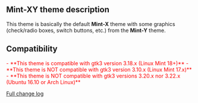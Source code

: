 ## Mint-XY theme description

This theme is basically the default **Mint-X** theme with some graphics (check/radio boxes, switch buttons, etc.) from the **Mint-Y** theme.

## Compatibility

<span style="color:red;">
- **This theme is compatible with gtk3 version 3.18.x (Linux Mint 18+)**
</span>

<span style="color:red;">
- **This theme is NOT compatible with gtk3 version 3.10.x (Linux Mint 17.x)**
</span>

<span style="color:red;">
- **This theme is NOT compatible with gtk3 versions 3.20.x nor 3.22.x (Ubuntu 16.10 or Arch Linux)**
</span>

[Full change log](https://github.com/Odyseus/CinnamonTools/blob/master/Themes/Mint-XY/files/Mint-XY/CHANGELOG.md)
